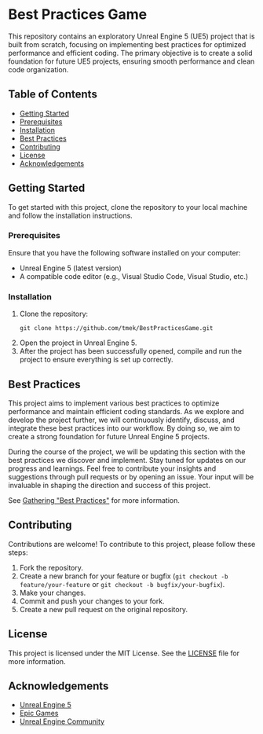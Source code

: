 # Best Practices Game

This repository contains an exploratory Unreal Engine 5 (UE5) project that is built from scratch, focusing on implementing best practices for optimized performance and efficient coding. The primary objective is to create a solid foundation for future UE5 projects, ensuring smooth performance and clean code organization.

## Table of Contents

-   [Getting Started](#getting-started)
-   [Prerequisites](#prerequisites)
-   [Installation](#installation)
-   [Best Practices](#best-practices)
-   [Contributing](#contributing)
-   [License](#license)
-   [Acknowledgements](#acknowledgements)

## Getting Started

To get started with this project, clone the repository to your local machine and follow the installation instructions.

### Prerequisites

Ensure that you have the following software installed on your computer:

-   Unreal Engine 5 (latest version)
-   A compatible code editor (e.g., Visual Studio Code, Visual Studio, etc.)

### Installation

1. Clone the repository:
	```
	git clone https://github.com/tmek/BestPracticesGame.git
	```
2. Open the project in Unreal Engine 5.
3. After the project has been successfully opened, compile and run the project to ensure everything is set up correctly.    

## Best Practices

This project aims to implement various best practices to optimize performance and maintain efficient coding standards. As we explore and develop the project further, we will continuously identify, discuss, and integrate these best practices into our workflow. By doing so, we aim to create a strong foundation for future Unreal Engine 5 projects.

During the course of the project, we will be updating this section with the best practices we discover and implement. Stay tuned for updates on our progress and learnings. Feel free to contribute your insights and suggestions through pull requests or by opening an issue. Your input will be invaluable in shaping the direction and success of this project.

See [Gathering "Best Practices"](Documentation/Index.md) for more information.

## Contributing

Contributions are welcome! To contribute to this project, please follow these steps:

1.  Fork the repository.
2.  Create a new branch for your feature or bugfix (`git checkout -b feature/your-feature` or `git checkout -b bugfix/your-bugfix`).
3.  Make your changes.
4.  Commit and push your changes to your fork.
5.  Create a new pull request on the original repository.

## License

This project is licensed under the MIT License. See the [LICENSE](LICENSE) file for more information.

## Acknowledgements

-   [Unreal Engine 5](https://www.unrealengine.com/)
-   [Epic Games](https://www.epicgames.com/)
-   [Unreal Engine Community](https://forums.unrealengine.com/)